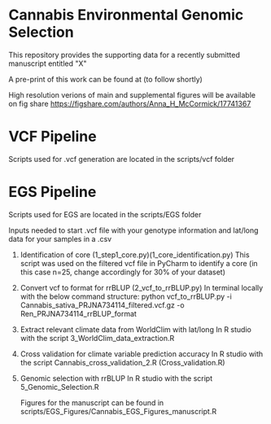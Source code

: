 # Cannabis Environmental Genomic Selection

This repository provides the supporting data for a recently submitted manuscript entitled "X"

A pre-print of this work can be found at (to follow shortly)

High resolution verions of main and supplemental figures will be available on fig share https://figshare.com/authors/Anna_H_McCormick/17741367

# VCF Pipeline
Scripts used for .vcf generation are located in the scripts/vcf folder

# EGS Pipeline 
Scripts used for EGS are located in the scripts/EGS folder

Inputs needed to start
.vcf file with your genotype information and lat/long data for your samples in a .csv

1. Identification of core (1_step1_core.py)(1_core_identification.py)
   This script was used on the filtered vcf file in PyCharm to identify a core (in this case n=25, change accordingly for 30% of your dataset)
   
2. Convert vcf to format for rrBLUP (2_vcf_to_rrBLUP.py)
   In terminal locally with the below command structure:
   python vcf_to_rrBLUP.py -i Cannabis_sativa_PRJNA734114_filtered.vcf.gz -o Ren_PRJNA734114_rrBLUP_format

3. Extract relevant climate data from WorldClim with lat/long
   In R studio with the script 3_WorldClim_data_extraction.R

4. Cross validation for climate variable prediction accuracy
   In R studio with the script Cannabis_cross_validation_2.R (Cross_validation.R)
   
6. Genomic selection with rrBLUP
   In R studio with the script 5_Genomic_Selection.R
 

   Figures for the manuscript can be found in scripts/EGS_Figures/Cannabis_EGS_Figures_manuscript.R 



